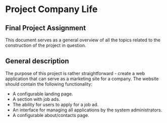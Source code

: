 # Project Company Life
## Final Project Assignment

This document serves as a general overview of all the topics related to the construction of the project in question.

## General description

The purpose of this project is rather straightforward - create a web application that can serve as a marketing site for a company. The website should contain the following functionality:

- A configurable landing page.
- A section with job ads.
- The ability for users to apply for a job ad.
- An interface for managing all applications by the system administrators.
- A configurable about/contacts page.
